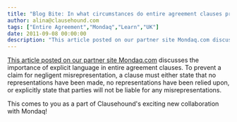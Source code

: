 ```yaml
---
title: "Blog Bite: In what circumstances do entire agreement clauses prevent claims for misrepresentations?"
author: alina@clausehound.com
tags: ["Entire Agreement","Mondaq","Learn","UK"]
date: 2011-09-08 00:00:00
description: "This article posted on our partner site Mondaq.com discusses the importance of explicit language in entire agreement clauses. To prevent a claim for negligent misrepresentation, a clause must either..."
---
```


[This article posted on our partner site Mondaq.com](http://www.mondaq.com/x/144800/Contract+Law/Entire+Agreement+Clauses) discusses the importance of explicit language in entire agreement clauses. To prevent a claim for negligent misrepresentation, a clause must either state that no representations have been made, no representations have been relied upon, or explicitly state that parties will not be liable for any misrepresentations.

This comes to you as a part of Clausehound's exciting new collaboration with Mondaq!